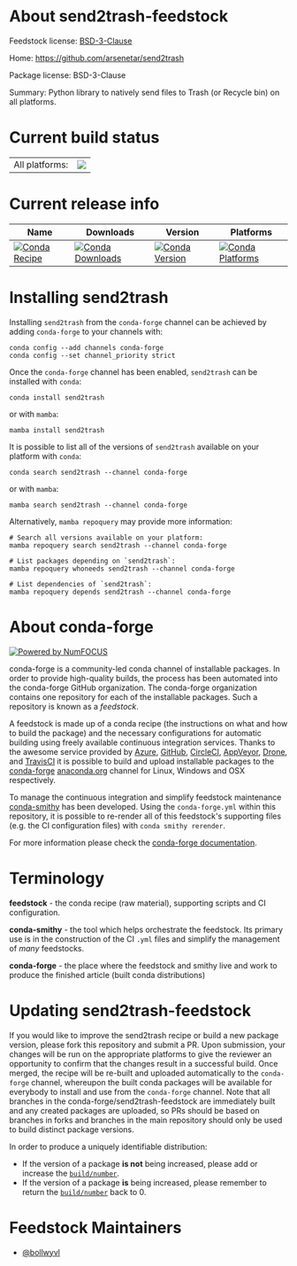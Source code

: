 About send2trash-feedstock
==========================

Feedstock license: [BSD-3-Clause](https://github.com/conda-forge/send2trash-feedstock/blob/main/LICENSE.txt)

Home: https://github.com/arsenetar/send2trash

Package license: BSD-3-Clause

Summary: Python library to natively send files to Trash (or Recycle bin) on all platforms.

Current build status
====================


<table><tr><td>All platforms:</td>
    <td>
      <a href="https://dev.azure.com/conda-forge/feedstock-builds/_build/latest?definitionId=5252&branchName=main">
        <img src="https://dev.azure.com/conda-forge/feedstock-builds/_apis/build/status/send2trash-feedstock?branchName=main">
      </a>
    </td>
  </tr>
</table>

Current release info
====================

| Name | Downloads | Version | Platforms |
| --- | --- | --- | --- |
| [![Conda Recipe](https://img.shields.io/badge/recipe-send2trash-green.svg)](https://anaconda.org/conda-forge/send2trash) | [![Conda Downloads](https://img.shields.io/conda/dn/conda-forge/send2trash.svg)](https://anaconda.org/conda-forge/send2trash) | [![Conda Version](https://img.shields.io/conda/vn/conda-forge/send2trash.svg)](https://anaconda.org/conda-forge/send2trash) | [![Conda Platforms](https://img.shields.io/conda/pn/conda-forge/send2trash.svg)](https://anaconda.org/conda-forge/send2trash) |

Installing send2trash
=====================

Installing `send2trash` from the `conda-forge` channel can be achieved by adding `conda-forge` to your channels with:

```
conda config --add channels conda-forge
conda config --set channel_priority strict
```

Once the `conda-forge` channel has been enabled, `send2trash` can be installed with `conda`:

```
conda install send2trash
```

or with `mamba`:

```
mamba install send2trash
```

It is possible to list all of the versions of `send2trash` available on your platform with `conda`:

```
conda search send2trash --channel conda-forge
```

or with `mamba`:

```
mamba search send2trash --channel conda-forge
```

Alternatively, `mamba repoquery` may provide more information:

```
# Search all versions available on your platform:
mamba repoquery search send2trash --channel conda-forge

# List packages depending on `send2trash`:
mamba repoquery whoneeds send2trash --channel conda-forge

# List dependencies of `send2trash`:
mamba repoquery depends send2trash --channel conda-forge
```


About conda-forge
=================

[![Powered by
NumFOCUS](https://img.shields.io/badge/powered%20by-NumFOCUS-orange.svg?style=flat&colorA=E1523D&colorB=007D8A)](https://numfocus.org)

conda-forge is a community-led conda channel of installable packages.
In order to provide high-quality builds, the process has been automated into the
conda-forge GitHub organization. The conda-forge organization contains one repository
for each of the installable packages. Such a repository is known as a *feedstock*.

A feedstock is made up of a conda recipe (the instructions on what and how to build
the package) and the necessary configurations for automatic building using freely
available continuous integration services. Thanks to the awesome service provided by
[Azure](https://azure.microsoft.com/en-us/services/devops/), [GitHub](https://github.com/),
[CircleCI](https://circleci.com/), [AppVeyor](https://www.appveyor.com/),
[Drone](https://cloud.drone.io/welcome), and [TravisCI](https://travis-ci.com/)
it is possible to build and upload installable packages to the
[conda-forge](https://anaconda.org/conda-forge) [anaconda.org](https://anaconda.org/)
channel for Linux, Windows and OSX respectively.

To manage the continuous integration and simplify feedstock maintenance
[conda-smithy](https://github.com/conda-forge/conda-smithy) has been developed.
Using the ``conda-forge.yml`` within this repository, it is possible to re-render all of
this feedstock's supporting files (e.g. the CI configuration files) with ``conda smithy rerender``.

For more information please check the [conda-forge documentation](https://conda-forge.org/docs/).

Terminology
===========

**feedstock** - the conda recipe (raw material), supporting scripts and CI configuration.

**conda-smithy** - the tool which helps orchestrate the feedstock.
                   Its primary use is in the construction of the CI ``.yml`` files
                   and simplify the management of *many* feedstocks.

**conda-forge** - the place where the feedstock and smithy live and work to
                  produce the finished article (built conda distributions)


Updating send2trash-feedstock
=============================

If you would like to improve the send2trash recipe or build a new
package version, please fork this repository and submit a PR. Upon submission,
your changes will be run on the appropriate platforms to give the reviewer an
opportunity to confirm that the changes result in a successful build. Once
merged, the recipe will be re-built and uploaded automatically to the
`conda-forge` channel, whereupon the built conda packages will be available for
everybody to install and use from the `conda-forge` channel.
Note that all branches in the conda-forge/send2trash-feedstock are
immediately built and any created packages are uploaded, so PRs should be based
on branches in forks and branches in the main repository should only be used to
build distinct package versions.

In order to produce a uniquely identifiable distribution:
 * If the version of a package **is not** being increased, please add or increase
   the [``build/number``](https://docs.conda.io/projects/conda-build/en/latest/resources/define-metadata.html#build-number-and-string).
 * If the version of a package **is** being increased, please remember to return
   the [``build/number``](https://docs.conda.io/projects/conda-build/en/latest/resources/define-metadata.html#build-number-and-string)
   back to 0.

Feedstock Maintainers
=====================

* [@bollwyvl](https://github.com/bollwyvl/)

